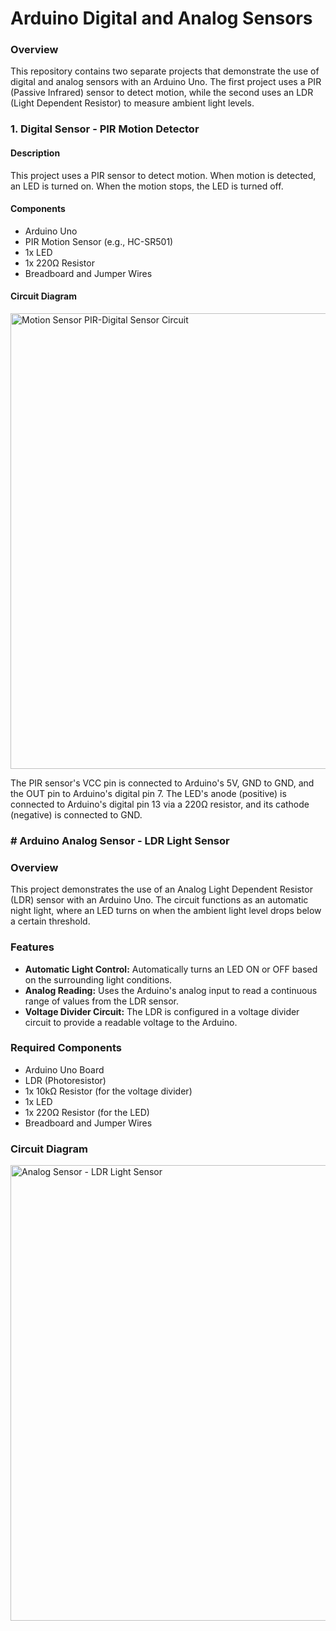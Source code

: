 # Arduino Digital and Analog Sensors

### **Overview**

This repository contains two separate projects that demonstrate the use of digital and analog sensors with an Arduino Uno. The first project uses a PIR (Passive Infrared) sensor to detect motion, while the second uses an LDR (Light Dependent Resistor) to measure ambient light levels.

### **1. Digital Sensor - PIR Motion Detector**

#### **Description**
This project uses a PIR sensor to detect motion. When motion is detected, an LED is turned on. When the motion stops, the LED is turned off.

#### **Components**
* Arduino Uno
* PIR Motion Sensor (e.g., HC-SR501)
* 1x LED
* 1x 220Ω Resistor
* Breadboard and Jumper Wires

#### **Circuit Diagram**
<img width="1440" height="729" alt="Motion Sensor PIR-Digital Sensor Circuit" src="https://github.com/user-attachments/assets/6ac1ac4f-eaf8-432c-a68a-9be4b8091574" />

The PIR sensor's VCC pin is connected to Arduino's 5V, GND to GND, and the OUT pin to Arduino's digital pin 7. The LED's anode (positive) is connected to Arduino's digital pin 13 via a 220Ω resistor, and its cathode (negative) is connected to GND.






### # Arduino Analog Sensor - LDR Light Sensor

### **Overview**

This project demonstrates the use of an Analog Light Dependent Resistor (LDR) sensor with an Arduino Uno. The circuit functions as an automatic night light, where an LED turns on when the ambient light level drops below a certain threshold.

### **Features**

* **Automatic Light Control:** Automatically turns an LED ON or OFF based on the surrounding light conditions.
* **Analog Reading:** Uses the Arduino's analog input to read a continuous range of values from the LDR sensor.
* **Voltage Divider Circuit:** The LDR is configured in a voltage divider circuit to provide a readable voltage to the Arduino.

### **Required Components**

* Arduino Uno Board
* LDR (Photoresistor)
* 1x 10kΩ Resistor (for the voltage divider)
* 1x LED
* 1x 220Ω Resistor (for the LED)
* Breadboard and Jumper Wires

### **Circuit Diagram**

<img width="1440" height="729" alt="Analog Sensor - LDR Light Sensor" src="https://github.com/user-attachments/assets/1e9694d5-6a37-4ac7-88ce-6e9c53418ffa" />


